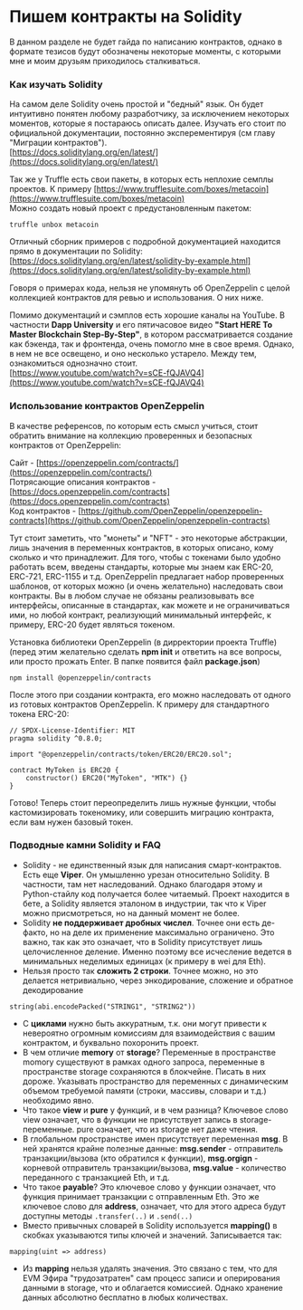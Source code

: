 # Пишем контракты на Solidity

В данном разделе не будет гайда по написанию контрактов, однако в формате тезисов будут обозначены некоторые моменты, с которыми мне и моим друзьям приходилось сталкиваться.

### Как изучать Solidity

На самом деле Solidity очень простой и "бедный" язык. Он будет интуитивно понятен любому разработчику, за исключением некоторых моментов, которые я постараюсь описать далее. Изучать его стоит по официальной документации, постоянно эксперементируя \(см главу "Миграции контрактов"\).  
[https://docs.soliditylang.org/en/latest/](https://docs.soliditylang.org/en/latest/)  
  
Так же у Truffle есть свои пакеты, в которых есть неплохие семплы проектов. К примеру [https://www.trufflesuite.com/boxes/metacoin](https://www.trufflesuite.com/boxes/metacoin)  
Можно создать новый проект с предустановленным пакетом:

```text
truffle unbox metacoin
```

Отличный сборник примеров с подробной документацией находится прямо в документации по Solidity:  
[https://docs.soliditylang.org/en/latest/solidity-by-example.html](https://docs.soliditylang.org/en/latest/solidity-by-example.html)

Говоря о примерах кода, нельзя не упомянуть об OpenZeppelin с целой коллекцией контрактов для ревью и использования. О них ниже.  
  
Помимо документаций и сэмплов есть хорошие каналы на YouTube. В частности **Dapp University** и его пятичасовое видео **"Start HERE To Master Blockchain Step-By-Step"**, в котором рассматривается создание как бэкенда, так и фронтенда, очень помогло мне в свое время. Однако, в нем не все освещено, и оно несколько устарело. Между тем, ознакомиться однозначно стоит.  
[https://www.youtube.com/watch?v=sCE-fQJAVQ4](https://www.youtube.com/watch?v=sCE-fQJAVQ4)

### Использование контрактов OpenZeppelin

В качестве референсов, по которым есть смысл учиться, стоит обратить внимание на коллекцию проверенных и безопасных контрактов от OpenZeppelin:

Сайт - [https://openzeppelin.com/contracts/](https://openzeppelin.com/contracts/)  
Потрясающие описания контрактов - [https://docs.openzeppelin.com/contracts](https://docs.openzeppelin.com/contracts)  
Код контрактов - [https://github.com/OpenZeppelin/openzeppelin-contracts](https://github.com/OpenZeppelin/openzeppelin-contracts)

Тут стоит заметить, что "монеты" и "NFT" - это некоторые абстракции, лишь значения в переменных контрактов, в которых описано, кому сколько и что принадлежит. Для того, чтобы с токенами было удобно работать всем, введены стандарты, которые мы знаем как ERC-20, ERC-721, ERC-1155 и т.д. OpenZeppelin предлагает набор проверенных шаблонов, от которых можно \(и очень желательно\) наследовать свои контракты. Вы в любом случае не обязаны реализовывать все интерфейсы, описанные в стандартах, как можете и не ограничиваться ими, но любой контракт, реализующий минимальный интерфейс, к примеру, ERC-20 будет являться токеном.

Установка библиотеки OpenZeppelin \(в дирректории проекта Truffle\)  
\(перед этим желательно сделать **npm init** и ответить на все вопросы, или просто прожать Enter.  В папке появится файл **package.json**\)

```text
npm install @openzeppelin/contracts
```

После этого при создании контракта, его можно наследовать от одного из готовых контрактов OpenZeppelin. К примеру для стандартного токена ERC-20:

```text
// SPDX-License-Identifier: MIT
pragma solidity ^0.8.0;

import "@openzeppelin/contracts/token/ERC20/ERC20.sol";

contract MyToken is ERC20 {
    constructor() ERC20("MyToken", "MTK") {}
}
```

Готово! Теперь стоит переопределить лишь нужные функции, чтобы кастомизировать токеномику, или совершить миграцию контракта, если вам нужен базовый токен.

### Подводные камни Solidity и FAQ

* Solidity - не единственный язык для написания смарт-контрактов. Есть еще **Viper**. Он умышленно урезан относительно Solidity. В частности, там нет наследований. Однако благодаря этому и Python-стайлу код получается более читаемый. Проект находится в бете, а Solidity является эталоном в индустрии, так что к Viper можно присмотреться, но на данный момент не более.
* Solidity **не поддерживает дробных числел**. Точнее они есть де-факто, но на деле их применение максимально ограничено. Это важно, так как это означает, что в Solidity присутствует лишь целочисленное деление. Именно поэтому все исчесление ведется в минимальных неделимых единицах \(к примеру в wei для Eth\).
* Нельзя просто так **сложить 2 строки**. Точнее можно, но это делается нетривиально, через энкодирование, сложение и обратное декодирование

```text
string(abi.encodePacked("STRING1", "STRING2"))
```

* С **циклами** нужно быть аккуратным, т.к. они могут привести к невероятно огромным комиссиям для взаимодействия с вашим контрактом, и буквально похоронить проект.
* В чем отличие **memory** от **storage**? Переменные в пространстве momory существуют в рамках одного запроса, переменные в пространстве storage сохраняются в блокчейне. Писать в них дороже. Указывать пространство для переменных с динамическим объемом требуемой памяти \(строки, массивы, словари и т.д.\) необходимо явно.
* Что такое **view** и **pure** у функций, и в чем разница? Ключевое слово view означает, что в функции не присутствует запись в storage-переменные. pure означает, что из storage нет даже чтения.
* В глобальном пространстве имен присутствует переменная **msg**. В ней хранятся крайне полезные данные: **msg.sender** - отправитель транзакции/вызова \(кто обратился к функции\), **msg.orgign** - корневой отправитель транзакции/вызова, **msg.value** - количество переданного с транзакцией Eth, и т.д.
* Что такое **payable**? Это ключевое слово у функции означает, что функция принимает транзакции с отправленным Eth. Это же ключевое слово для **address**, означает, что для этого адреса будут доступны методы `.transfer(..)` и `.send(..)`
* Вместо привычных словарей в Solidity используется **mapping\(\)** в скобках указываются типы ключей и значений. Записывается так:

```text
mapping(uint => address)
```

* Из **mapping** нельзя удалять значения. Это связано с тем, что для EVM Эфира "трудозатратен" сам процесс записи и оперирования данными в storage, что и облагается комиссией. Однако хранение данных абсолютно бесплатно в любых количествах.


